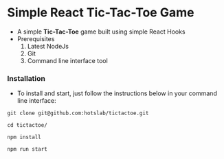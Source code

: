 # Simple React Tic-Tac-Toe Game

- A simple **Tic-Tac-Toe** game built using simple React Hooks
- Prerequisites
    1. Latest NodeJs
    2. Git 
    2. Command line interface tool


### Installation

- To install and start, just follow the instructions below in your command line interface:

```
git clone git@github.com:hotslab/tictactoe.git

cd tictactoe/

npm install

npm run start
```